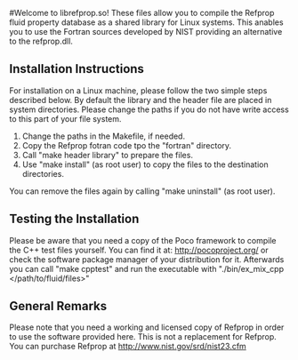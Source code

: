 
#Welcome to librefprop.so!
These files allow you to compile the Refprop fluid property database as a shared library for Linux systems. This anables you to use the Fortran sources developed by NIST providing an alternative to the refprop.dll. 

## Installation Instructions
For installation on a Linux machine, please follow the two simple steps described below. By default the library and the header file are placed in system directories. Please change the paths if you do not have write access to this part of your file system. 

1.  Change the paths in the Makefile, if needed.
2.  Copy the Refprop fotran code tpo the "fortran" directory.
3.  Call "make header library" to prepare the files. 
4.  Use "make install" (as root user) to copy the files to the destination directories.

You can remove the files again by calling "make uninstall" (as root user). 

## Testing the Installation
Please be aware that you need a copy of the Poco framework to compile the C++ test files yourself. You can find it at: http://pocoproject.org/ or check the software package manager of your distribution for it. Afterwards you can call "make cpptest" and run the executable with "./bin/ex_mix_cpp </path/to/fluid/files>"

## General Remarks
Please note that you need a working and licensed copy of Refprop in order to use the software provided here. This is not a replacement for Refprop. You can purchase Refprop at http://www.nist.gov/srd/nist23.cfm
